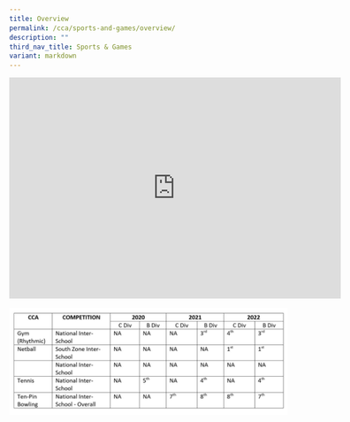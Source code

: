 ```yaml
---
title: Overview
permalink: /cca/sports-and-games/overview/
description: ""
third_nav_title: Sports & Games
variant: markdown
---
```

<iframe allowfullscreen="true" height="400" width="600" frameborder="0" src="https://docs.google.com/presentation/d/e/2PACX-1vREDkUiMVp96GgeHyUCwsjbV-FCGUOPdJmb9I_upS7MSxpVc9uF-L1HVo8PDNYYXr5aAM_c4qDbjx5e/embed?start=true&amp;loop=true&amp;delayms=3000"></iframe>

![](/images/CCA/awardssportsii.jpg)